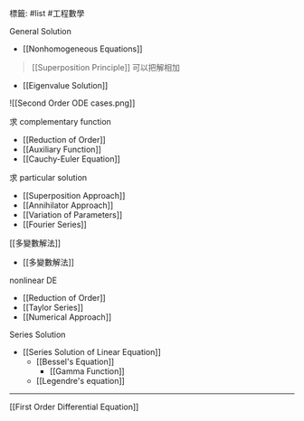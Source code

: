 標籤: #list #工程數學 

General Solution
- [[Nonhomogeneous Equations]]

> [[Superposition Principle]]
> 可以把解相加

- [[Eigenvalue Solution]]

![[Second Order ODE cases.png]]

求 complementary function
- [[Reduction of Order]]
- [[Auxiliary Function]]
- [[Cauchy-Euler Equation]]

求 particular solution
- [[Superposition Approach]]
- [[Annihilator Approach]]
- [[Variation of Parameters]]
- [[Fourier Series]]

[[多變數解法]]
- [[多變數解法]]

nonlinear DE
- [[Reduction of Order]]
- [[Taylor Series]]
- [[Numerical Approach]]

Series Solution
- [[Series Solution of Linear Equation]]
  - [[Bessel's Equation]]
    - [[Gamma Function]]
  - [[Legendre's equation]]

---

[[First Order Differential Equation]]